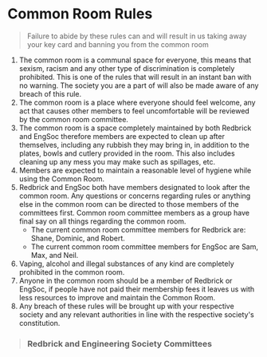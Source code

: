 # Common Room Rules

> Failure to abide by these rules can and will result in us taking away your key card and banning you from the common room

1. The common room is a communal space for everyone, this means that sexism, racism and any other type of discrimination is completely prohibited. This is one of the rules that will result in an instant ban with no warning. The society you are a part of will also be made aware of any breach of this rule.
2. The common room is a place where everyone should feel welcome, any act that causes other members to feel uncomfortable will be reviewed by the common room committee.
3. The common room is a space completely maintained by both Redbrick and EngSoc therefore members are expected to clean up after themselves, including any rubbish they may bring in, in addition to the plates, bowls and cutlery provided in the room. This also includes cleaning up any mess you may make such as spillages, etc.
4. Members are expected to maintain a reasonable level of hygiene while using the Common Room.
5. Redbrick and EngSoc both have members designated to look after the common room. Any questions or concerns regarding rules or anything else in the common room can be directed to those members of the committees first. Common room committee members as a group have final say on all things regarding the common room.
    - The current common room committee members for Redbrick are: Shane, Dominic, and Robert.
    - The current common room committee members for EngSoc are Sam, Max, and Neil.
7. Vaping, alcohol and illegal substances of any kind are completely prohibited in the common room.
8. Anyone in the common room should be a member of Redbrick or EngSoc, if people have not paid their membership fees it leaves us with less resources to improve and maintain the Common Room.
9. Any breach of these rules will be brought up with your respective society and any relevant authorities in line with the respective society's constitution.

> ### Redbrick and Engineering Society Committees
